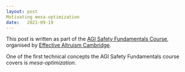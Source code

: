 ```yaml
---
layout: post
Motivating mesa-optimization
date:   2021-09-19
---
```


This post is written as part of the [AGI Safety Fundamentals Course](https://www.eacambridge.org/agi-safety-fundamentals), organised by [Effective Altruism Cambridge](https://www.eacambridge.org).

One of the first technical concepts the AGI Safety Fundamentals course covers is *mesa-optimization*.